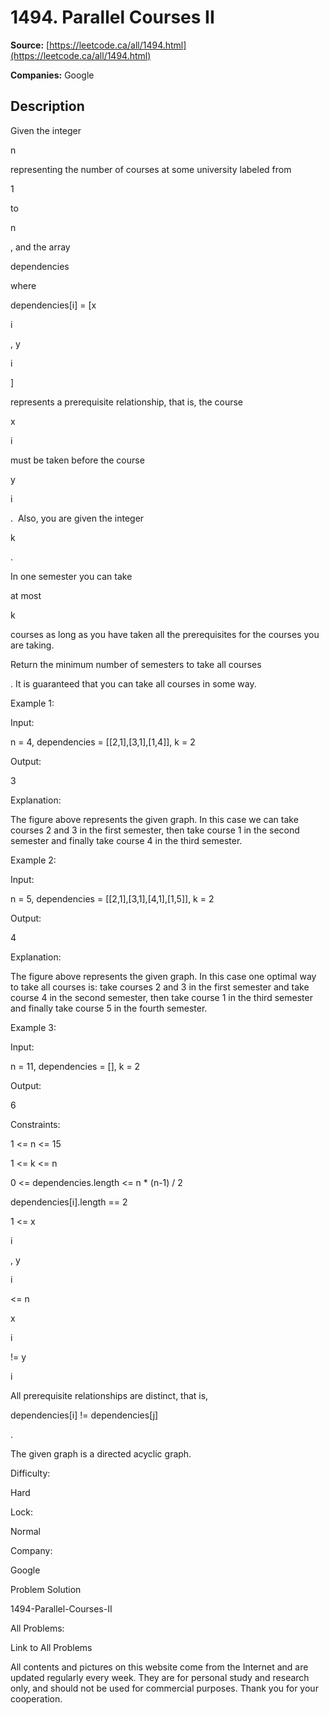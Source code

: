 # 1494. Parallel Courses II

**Source:** [https://leetcode.ca/all/1494.html](https://leetcode.ca/all/1494.html)

**Companies:** Google

## Description

Given the integer

n

representing the number of courses at some
            university labeled from

1

to

n

, and the array

dependencies

where

dependencies[i] = [x

i

, y

i

]

represents a
            prerequisite relationship, that is, the course

x

i

must be
            taken before the course

y

i

.  Also, you are given the integer

k

.

In one semester you can take

at most

k

courses as long
                as you have taken all the prerequisites for the courses you are taking.

Return the minimum number of semesters to take all courses

. It is
                guaranteed that you can take all courses in some way.

Example 1:

Input:

n = 4, dependencies = [[2,1],[3,1],[1,4]], k = 2

Output:

3

Explanation:

The figure above represents the given graph. In this case we can take courses 2 and 3 in the first semester, then take course 1 in the second semester and finally take course 4 in the third semester.

Example 2:

Input:

n = 5, dependencies = [[2,1],[3,1],[4,1],[1,5]], k = 2

Output:

4

Explanation:

The figure above represents the given graph. In this case one optimal way to take all courses is: take courses 2 and 3 in the first semester and take course 4 in the second semester, then take course 1 in the third semester and finally take course 5 in the fourth semester.

Example 3:

Input:

n = 11, dependencies = [], k = 2

Output:

6

Constraints:

1 <= n <= 15

1 <= k <= n

0 <= dependencies.length <= n * (n-1) / 2

dependencies[i].length == 2

1 <= x

i

, y

i

<= n

x

i

!= y

i

All prerequisite relationships are distinct, that is,

dependencies[i] !=
                    dependencies[j]

.

The given graph is a directed acyclic graph.

Difficulty:

Hard

Lock:

Normal

Company:

Google

Problem Solution

1494-Parallel-Courses-II

All Problems:

Link to All Problems

All contents and pictures on this website come from the Internet and are updated regularly every week. They are for personal study and research only, and should not be used for commercial purposes. Thank you for your cooperation.

